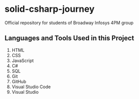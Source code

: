 # solid-csharp-journey   
Official repository for students of Broadway Infosys 4PM group  

## Languages and Tools Used in this Project
1. HTML
2. CSS
3. JavaScript
4. C#
5. SQL 
6. Git
7. GitHub
8. Visual Studio Code
9. Visual Studio
